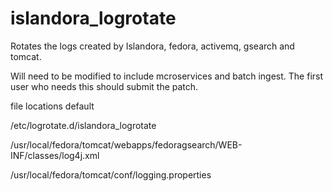 islandora_logrotate
===================

Rotates the logs created by Islandora, fedora, activemq,  gsearch and tomcat.

Will need to be modified to include mcroservices and batch ingest.
The first user who needs this should submit the patch.

file locations default

/etc/logrotate.d/islandora_logrotate

/usr/local/fedora/tomcat/webapps/fedoragsearch/WEB-INF/classes/log4j.xml

/usr/local/fedora/tomcat/conf/logging.properties


